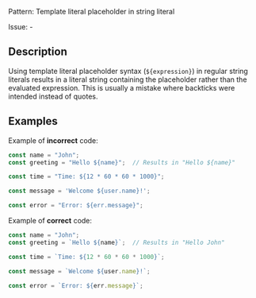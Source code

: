 Pattern: Template literal placeholder in string literal

Issue: -

## Description

Using template literal placeholder syntax (`${expression}`) in regular string literals results in a literal string containing the placeholder rather than the evaluated expression. This is usually a mistake where backticks were intended instead of quotes.

## Examples

Example of **incorrect** code:
```javascript
const name = "John";
const greeting = "Hello ${name}";  // Results in "Hello ${name}"

const time = "Time: ${12 * 60 * 60 * 1000}";

const message = 'Welcome ${user.name}!';

const error = "Error: ${err.message}";
```

Example of **correct** code:
```javascript
const name = "John";
const greeting = `Hello ${name}`;  // Results in "Hello John"

const time = `Time: ${12 * 60 * 60 * 1000}`;

const message = `Welcome ${user.name}!`;

const error = `Error: ${err.message}`;
```